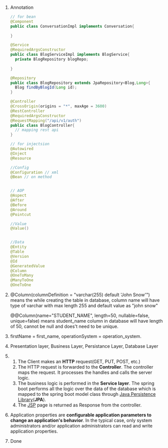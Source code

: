 1. Annotation

   ```java
   // for bean
   @Component
   public class ConversationImpl implements Conversation{
     
   }
   
   @Service
   @RequiredArgsConstructor
   public class BlogServiceImpl implements BlogService{
     private BlogRepository blogRepo;
     
   }
   
   @Repository
   public class BlogRepository extends JpaRepository<Blog,Long>{
     Blog findByBlogId(Long id);
   }
   
   @Controller
   @CrossOrigin(origins = "*", maxAge = 3600)
   @RestController
   @RequiredArgsConstructor
   @RequestMapping("/api/v1/auth")
   public class BlogController{
     // mapping rest api
   }
   
   // for injectsion
   @Autowired
   @Inject
   @Resource
   
   //Config
   @Configuration // xml
   @Bean // on method
   
   
   // AOP
   @Aspect
   @After
   @Before
   @Around
   @Pointcut
   
   //Value
   @Value()
   
   
   //Data
   @Entity
   @Table
   @Version
   @Id
   @GeneratedValue
   @Column
   @OneToMany
   @ManyToOne
   @OneToOne
   ```

2. @Column(columnDefinition = "varchar(255) default 'John Snow'") means the while creating the table in database, column name will have type of varchar with max length 255 and default value as "john snow"

   @@Column(name="STUDENT_NAME", length=50, nullable=false, unique=false) means student_name column in database will have length of 50, cannot be null and does't need to be unique.

3. firstName = first_name, operationSystem = operation_system.

4. Presentation layer, Business Layer, Persistance Layer, Database Layer

5. 1. The Client makes an **HTTP** request(GET, PUT, POST, etc.)
   2. The HTTP request is forwarded to the **Controller**. The controller maps the request. It processes the handles and calls the server logic.
   3. The business logic is performed in the **Service layer**. The spring boot performs all the logic over the data of the database which is mapped to the spring boot model class through [Java Persistence Library](https://www.geeksforgeeks.org/spring-boot-spring-data-jpa/)(**JPA**).
   4. The [JSP](https://www.geeksforgeeks.org/introduction-to-jsp/) page is returned as Response from the controller.

6. Application properties are **configurable application parameters to change an application's behavior**. In the typical case, only system administrators and/or application administrators can read and write application properties.

7. Done